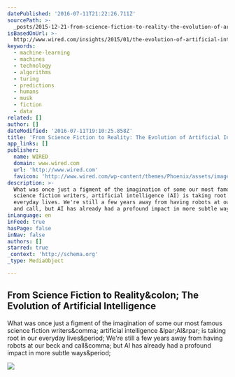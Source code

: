 ```yaml
---
datePublished: '2016-07-11T21:22:26.711Z'
sourcePath: >-
  _posts/2015-12-21-from-science-fiction-to-reality-the-evolution-of-artificial.md
isBasedOnUrl: >-
  http://www.wired.com/insights/2015/01/the-evolution-of-artificial-intelligence/
keywords:
  - machine-learning
  - machines
  - technology
  - algorithms
  - turing
  - predictions
  - humans
  - musk
  - fiction
  - data
related: []
author: []
dateModified: '2016-07-11T19:10:25.858Z'
title: 'From Science Fiction to Reality: The Evolution of Artificial Intelligence'
app_links: []
publisher:
  name: WIRED
  domain: www.wired.com
  url: 'http://www.wired.com'
  favicon: 'http://www.wired.com/wp-content/themes/Phoenix/assets/images/favicon.ico'
description: >-
  What was once just a figment of the imagination of some our most famous
  science fiction writers, artificial intelligence (AI) is taking root in our
  everyday lives. We're still a few years away from having robots at our beck
  and call, but AI has already had a profound impact in more subtle ways.
inLanguage: en
inFeed: true
hasPage: false
inNav: false
authors: []
starred: true
_context: 'http://schema.org'
_type: MediaObject

---
```

<article style=""><h1>From Science Fiction to Reality&amp;colon; The Evolution of Artificial Intelligence</h1><p>What was once just a figment of the imagination of some our most famous science fiction writers&amp;comma; artificial intelligence &amp;lpar;AI&amp;rpar; is taking root in our everyday lives&amp;period; We're still a few years away from having robots at our beck and call&amp;comma; but AI has already had a profound impact in more subtle ways&amp;period;</p><img src="http://www.wired.com/wp-content/uploads/2015/01/robots-AI-400.jpg" /></article>